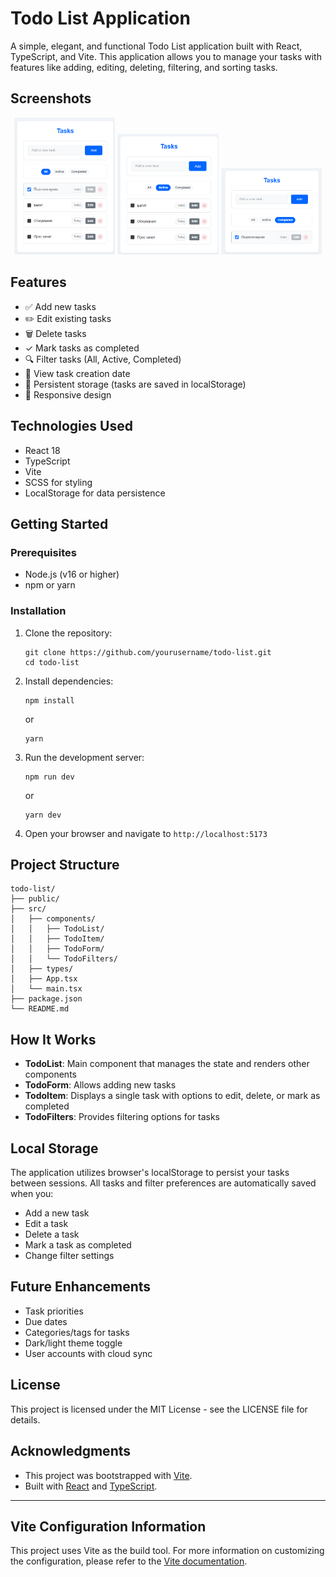 # Todo List Application

A simple, elegant, and functional Todo List application built with React, TypeScript, and Vite. This application allows you to manage your tasks with features like adding, editing, deleting, filtering, and sorting tasks.

## Screenshots

<div align="center">
  <img src="image1.png" alt="Todo List Main View" width="32%" />
  <img src="image2.png" alt="Todo List Adding Tasks" width="32%" />
  <img src="image3.png" alt="Todo List Completed Tasks" width="32%" />
</div>

## Features

- ✅ Add new tasks
- ✏️ Edit existing tasks
- 🗑️ Delete tasks
- ✓ Mark tasks as completed
- 🔍 Filter tasks (All, Active, Completed)
- 📅 View task creation date
- 💾 Persistent storage (tasks are saved in localStorage)
- 📱 Responsive design

## Technologies Used

- React 18
- TypeScript
- Vite
- SCSS for styling
- LocalStorage for data persistence

## Getting Started

### Prerequisites

- Node.js (v16 or higher)
- npm or yarn

### Installation

1. Clone the repository:
   ```
   git clone https://github.com/yourusername/todo-list.git
   cd todo-list
   ```

2. Install dependencies:
   ```
   npm install
   ```
   or
   ```
   yarn
   ```

3. Run the development server:
   ```
   npm run dev
   ```
   or
   ```
   yarn dev
   ```

4. Open your browser and navigate to `http://localhost:5173`

## Project Structure

```
todo-list/
├── public/
├── src/
│   ├── components/
│   │   ├── TodoList/
│   │   ├── TodoItem/
│   │   ├── TodoForm/
│   │   └── TodoFilters/
│   ├── types/
│   ├── App.tsx
│   └── main.tsx
├── package.json
└── README.md
```

## How It Works

- **TodoList**: Main component that manages the state and renders other components
- **TodoForm**: Allows adding new tasks
- **TodoItem**: Displays a single task with options to edit, delete, or mark as completed
- **TodoFilters**: Provides filtering options for tasks

## Local Storage

The application utilizes browser's localStorage to persist your tasks between sessions. All tasks and filter preferences are automatically saved when you:

- Add a new task
- Edit a task
- Delete a task
- Mark a task as completed
- Change filter settings

## Future Enhancements

- Task priorities
- Due dates
- Categories/tags for tasks
- Dark/light theme toggle
- User accounts with cloud sync

## License

This project is licensed under the MIT License - see the LICENSE file for details.

## Acknowledgments

- This project was bootstrapped with [Vite](https://vitejs.dev/).
- Built with [React](https://reactjs.org/) and [TypeScript](https://www.typescriptlang.org/).

---

## Vite Configuration Information

This project uses Vite as the build tool. For more information on customizing the configuration, please refer to the [Vite documentation](https://vitejs.dev/config/).
